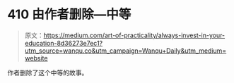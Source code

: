 # 410 由作者删除—中等

> 原文：<https://medium.com/art-of-practicality/always-invest-in-your-education-8d36273e7ec1?utm_source=wanqu.co&utm_campaign=Wanqu+Daily&utm_medium=website>

作者删除了这个中等的故事。